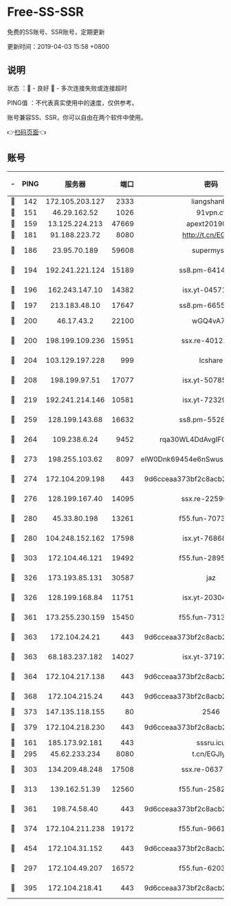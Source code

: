 # Free-SS-SSR

免费的SS账号、SSR账号，定期更新

更新时间：2019-04-03 15:58 +0800

## 说明

状态     ：🙂 - 良好 🙁 - 多次连接失败或连接超时

PING值   ：不代表真实使用中的速度，仅供参考。

账号兼容SS、SSR，你可以自由在两个软件中使用。

👉[扫码页面](https://liesauer.github.io/Free-SS-SSR/)👈

## 账号

|-|PING|服务器|端口|密码|加密方式|区域|
|:----:|:----:|:-----:|-----:|:----:|:----:|:----:|
|🙂|142|172.105.203.127|2333|liangshanbo|chacha20|JP|
|🙂|151|46.29.162.52|1026|91vpn.cf|rc4-md5|RU|
|🙂|159|13.125.224.213|47669|apext2019001|chacha20|KR|
|🙂|181|91.188.223.72|8080|http://t.cn/EGJIyrl|rc4-md5|RU|
|🙂|186|23.95.70.189|59608|supermyssr|chacha20-ietf|US|
|🙂|194|192.241.221.124|15189|ss8.pm-64148140|aes-256-cfb|US|
|🙂|196|162.243.147.10|14382|isx.yt-04571703|aes-256-cfb|US|
|🙂|197|213.183.48.10|17647|ss8.pm-66557674|rc4-md5|RU|
|🙂|200|46.17.43.2|22100|wGQ4vA7D|aes-256-gcm|RU|
|🙂|200|198.199.109.236|15951|ssx.re-40122828|aes-256-cfb|US|
|🙂|204|103.129.197.228|999|lcshare|aes-256-cfb|US|
|🙂|208|198.199.97.51|17077|isx.yt-50785240|aes-256-cfb|US|
|🙂|219|192.241.214.146|10581|isx.yt-72329073|aes-256-cfb|US|
|🙂|259|128.199.143.68|16632|ss8.pm-55286223|aes-256-cfb|SG|
|🙂|264|109.238.6.24|9452|rqa30WL4DdAvgIFG6Fs3znzTa|aes-256-cfb|FR|
|🙂|273|198.255.103.62|8097|eIW0Dnk69454e6nSwuspv9DmS201tQ0D|aes-256-cfb|US|
|🙂|274|172.104.209.198|443|9d6cceaa373bf2c8acb22e60b6a58be6|aes-256-cfb|US|
|🙂|276|128.199.167.40|14095|ssx.re-22596370|aes-256-cfb|SG|
|🙂|280|45.33.80.198|13261|f55.fun-70732084|aes-256-cfb|US|
|🙂|280|104.248.152.162|17598|isx.yt-76868114|aes-256-cfb|SG|
|🙂|303|172.104.46.121|19492|f55.fun-28953423|aes-256-cfb|SG|
|🙂|326|173.193.85.131|30587|jaz|aes-256-cfb|US|
|🙂|326|128.199.168.84|11751|isx.yt-20304770|aes-256-cfb|SG|
|🙂|361|173.255.230.159|15450|f55.fun-73133420|aes-256-cfb|US|
|🙂|363|172.104.24.21|443|9d6cceaa373bf2c8acb22e60b6a58be6|aes-256-cfb|US|
|🙂|363|68.183.237.182|14027|isx.yt-37197228|aes-256-cfb|SG|
|🙂|364|172.104.217.138|443|9d6cceaa373bf2c8acb22e60b6a58be6|aes-256-cfb|US|
|🙂|368|172.104.215.24|443|9d6cceaa373bf2c8acb22e60b6a58be6|aes-256-cfb|US|
|🙂|373|147.135.118.155|80|2546|chacha20|US|
|🙂|379|172.104.218.230|443|9d6cceaa373bf2c8acb22e60b6a58be6|aes-256-cfb|US|
|🙂|161|185.173.92.181|443|sssru.icu|rc4-md5|RU|
|🙂|295|45.62.233.234|8080|t.cn/EGJIyrl|rc4-md5|CA|
|🙂|303|134.209.48.248|17508|ssx.re-06377061|aes-256-cfb|US|
|🙂|313|139.162.51.39|12560|f55.fun-25829930|aes-256-cfb|SG|
|🙂|361|198.74.58.40|443|9d6cceaa373bf2c8acb22e60b6a58be6|aes-256-cfb|US|
|🙂|374|172.104.211.238|19172|f55.fun-96617780|aes-256-cfb|US|
|🙂|454|172.104.31.152|443|9d6cceaa373bf2c8acb22e60b6a58be6|aes-256-cfb|US|
|🙁|297|172.104.49.207|16572|f55.fun-62039376|aes-256-cfb|SG|
|🙁|395|172.104.218.41|443|9d6cceaa373bf2c8acb22e60b6a58be6|aes-256-cfb|US|
